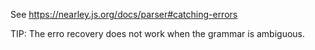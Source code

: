 See  https://nearley.js.org/docs/parser#catching-errors

TIP: The erro recovery does not work when the grammar is ambiguous.